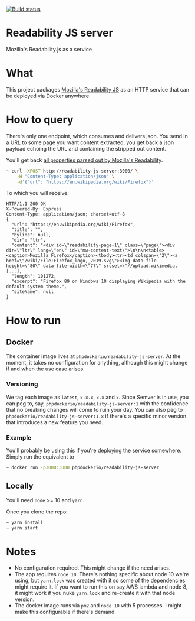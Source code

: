 [![Build status](https://ci.auronconsulting.co.uk/api/v1/teams/main/pipelines/readability-js-server/jobs/build-and-publish-master/badge)](https://ci.auronconsulting.co.uk/teams/main/pipelines/readability-js-server)

# Readability JS server

Mozilla's Readability.js as a service

# What

This project packages [Mozilla's Readability JS](https://github.com/mozilla/readability) as an HTTP service that can be 
deployed via Docker anywhere.

# How to query

There's only one endpoint, which consumes and delivers json. You send in a URL to some page you want content extracted, 
you get back a json payload echoing the URL and containing the stripped out content.

You'll get back [all properties parsed out by Mozilla's Readability](https://github.com/mozilla/readability#parse).

```bash
~ curl -XPOST http://readability-js-server:3000/ \
    -H "Content-Type: application/json" \
    -d'{"url": "https://en.wikipedia.org/wiki/Firefox"}'
```

To which you will receive:
```
HTTP/1.1 200 OK
X-Powered-By: Express
Content-Type: application/json; charset=utf-8
{
  "url": "https://en.wikipedia.org/wiki/Firefox",
  "title": "",
  "byline": null,
  "dir": "ltr",
  "content": "<div id=\"readability-page-1\" class=\"page\"><div dir=\"ltr\" lang=\"en\" id=\"mw-content-text\">\n\n\n<table><caption>Mozilla Firefox</caption><tbody><tr><td colspan=\"2\"><a href=\"/wiki/File:Firefox_logo,_2019.svg\"><img data-file-height=\"80\" data-file-width=\"77\" srcset=\"//upload.wikimedia. [...],
  "length": 101272,
  "excerpt": "Firefox 89 on Windows 10 displaying Wikipedia with the default system theme.",
  "siteName": null
}
```

# How to run

## Docker

The container image lives at `phpdockerio/readability-js-server`. At the moment, it takes no configuration for anything,
although this might change if and when the use case arises.

### Versioning

We tag each image as `latest`, `x.x.x`, `x.x` and `x`. Since Semver is in use, you can peg to, say, 
`phpdockerio/readability-js-server:1` with the confidence that no breaking changes will come to ruin your day. You can
also peg to `phpdockerio/readability-js-server:1.x` if there's a specific minor version that introduces a new feature
you need.

### Example
You'll probably be using this if you're deploying the service somewhere. Simply run the equivalent to 
```bash
~ docker run -p3000:3000 phpdockerio/readability-js-server
``` 

## Locally

You'll need `node` >= 10 and `yarn`.

Once you clone the repo:
```bash
~ yarn install
~ yarn start
```

# Notes
  * No configuration required. This might change if the need arises.
  * The app requires `node 10`. There's nothing specific about node 10 we're using, but `yarn.lock` was created
  with it so some of the dependencies might require it. If you want to run this on say AWS lambda and node 8, it might
  work if you nuke `yarn.lock` and re-create it with that node version. 
  * The docker image runs via `pm2` and `node 10` with 5 processes. I might make this configurable if there's demand.
